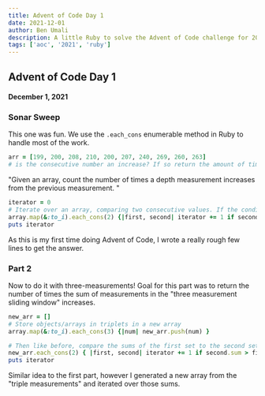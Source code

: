 ```yaml
---
title: Advent of Code Day 1
date: 2021-12-01
author: Ben Umali
description: A little Ruby to solve the Advent of Code challenge for 2021.
tags: ['aoc', '2021', 'ruby']
---
```


## Advent of Code Day 1

#### December 1, 2021

### Sonar Sweep

This one was fun. We use the `.each_cons` enumerable method in Ruby to handle most of the work.

```ruby
arr = [199, 200, 208, 210, 200, 207, 240, 269, 260, 263]
# is the consecutive number an increase? If so return the amount of times the array increases. Answer: 7 times
```

"Given an array, count the number of times a depth measurement increases from the previous measurement. "

```ruby
iterator = 0
# Iterate over an array, comparing two consecutive values. If the condition of the scond value is greater than the first, then increase the iterator amount!
array.map(&:to_i).each_cons(2) {|first, second| iterator += 1 if second > first}
puts iterator
```

As this is my first time doing Advent of Code, I wrote a really rough few lines to get the answer.

### Part 2

Now to do it with three-measurements! Goal for this part was to return the number of times the sum of measurements in the "three measurement sliding window" increases.

```ruby
new_arr = []
# Store objects/arrays in triplets in a new array
array.map(&:to_i).each_cons(3) {|num| new_arr.push(num) }

# Then like before, compare the sums of the first set to the second set
new_arr.each_cons(2) { |first, second| iterator += 1 if second.sum > first.sum}
puts iterator
```

Similar idea to the first part, however I generated a new array from the "triple measurements" and iterated over those sums.
